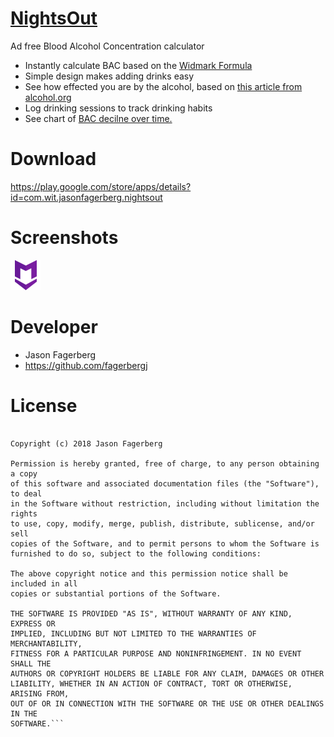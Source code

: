 # [NightsOut](https://play.google.com/store/apps/details?id=com.wit.jasonfagerberg.nightsout)

Ad free Blood Alcohol Concentration calculator
* Instantly calculate BAC based on the [Widmark Formula](http://www.teamdui.com/bac-widmarks-formula/)
* Simple design makes adding drinks easy
* See how effected you are by the alcohol, based on [this article from alcohol.org](https://www.niaaa.nih.gov/alcohol-health/alcohols-effects-body)
* Log drinking sessions to track drinking habits
* See chart of [BAC decilne over time.](http://stepupprogram.org/docs/handouts/Hours_to_Zero_BAC.pdf)

# Download
https://play.google.com/store/apps/details?id=com.wit.jasonfagerberg.nightsout

# Screenshots
![alt text](https://github.com/adam-p/markdown-here/raw/master/src/common/images/icon48.png "Logo Title Text 1")

# Developer
* Jason Fagerberg
* https://github.com/fagerbergj

# License
```MIT License

Copyright (c) 2018 Jason Fagerberg

Permission is hereby granted, free of charge, to any person obtaining a copy
of this software and associated documentation files (the "Software"), to deal
in the Software without restriction, including without limitation the rights
to use, copy, modify, merge, publish, distribute, sublicense, and/or sell
copies of the Software, and to permit persons to whom the Software is
furnished to do so, subject to the following conditions:

The above copyright notice and this permission notice shall be included in all
copies or substantial portions of the Software.

THE SOFTWARE IS PROVIDED "AS IS", WITHOUT WARRANTY OF ANY KIND, EXPRESS OR
IMPLIED, INCLUDING BUT NOT LIMITED TO THE WARRANTIES OF MERCHANTABILITY,
FITNESS FOR A PARTICULAR PURPOSE AND NONINFRINGEMENT. IN NO EVENT SHALL THE
AUTHORS OR COPYRIGHT HOLDERS BE LIABLE FOR ANY CLAIM, DAMAGES OR OTHER
LIABILITY, WHETHER IN AN ACTION OF CONTRACT, TORT OR OTHERWISE, ARISING FROM,
OUT OF OR IN CONNECTION WITH THE SOFTWARE OR THE USE OR OTHER DEALINGS IN THE
SOFTWARE.```
